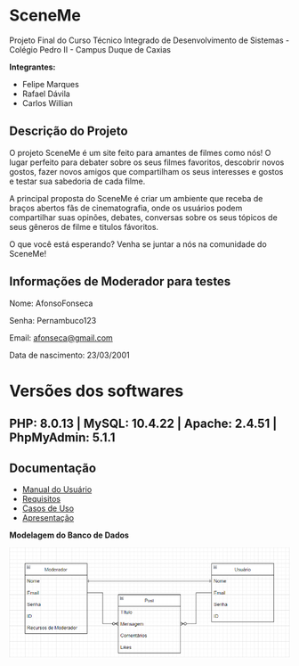 # SceneMe

Projeto Final do Curso Técnico Integrado de Desenvolvimento de Sistemas - Colégio Pedro II - Campus Duque de Caxias

**Integrantes:**
 - Felipe Marques
 - Rafael Dávila
 - Carlos Willian

## Descrição do Projeto

O projeto SceneMe é um site feito para amantes de filmes como nós! 
O lugar perfeito para debater sobre os seus filmes favoritos, descobrir 
novos gostos, fazer novos amigos que compartilham os seus interesses e
gostos e testar sua sabedoria de cada filme.

A principal proposta do SceneMe é criar um ambiente que receba de braços abertos
fãs de cinematografia, onde os usuários podem compartilhar suas opinões, debates, conversas
sobre os seus tópicos de seus gêneros de filme e titulos fávoritos.

O que você está esperando? Venha se juntar a nós na comunidade do SceneMe! 

## Informações de Moderador para testes
Nome: AfonsoFonseca

Senha: Pernambuco123

Email: afonseca@gmail.com

Data de nascimento: 23/03/2001

# Versões dos softwares
## PHP: 8.0.13 | MySQL: 10.4.22 | Apache: 2.4.51 | PhpMyAdmin: 5.1.1

## Documentação

- [Manual do Usuário](manual.md)
- [Requisitos](requisitos.md)
- [Casos de Uso](casos-de-uso.md)
- [Apresentação](apresentacao.pdf)

**Modelagem do Banco de Dados**

![Diagrama de Banco de Dados](PNGs/DiagramaBD.png)
